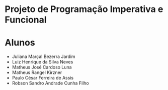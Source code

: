 # Projeto de Programação Imperativa e Funcional

# Alunos
- Juliana Marçal Bezerra Jardim
- Luiz Henrique da Silva Neves
- Matheus José Cardoso Luna
- Matheus Rangel Kirzner
- Paulo César Ferreira de Assis
- Robson Sandro Andrade Cunha Filho

